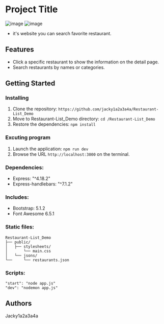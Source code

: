 # Project Title
![image](https://github.com/jacky1a2a3a4a/Restaurant-List_Demo/blob/53cdc60ed8d754f94aa180b7b1181351b07e151d/Restaurant%20List_img%20(1).png)
![image](https://github.com/jacky1a2a3a4a/Restaurant-List_Demo/blob/53cdc60ed8d754f94aa180b7b1181351b07e151d/Restaurant%20List_img%20(2).png)

* it's website you can search favorite restaurant.

## Features
* Click a specific restaurant to show the information on the detail page.
* Search restaurants by names or categories.

## Getting Started
### Installing
1. Clone the repository: `https://github.com/jacky1a2a3a4a/Restaurant-List_Demo`
2. Move to Restaurant-List_Demo directory: `cd /Restaurant-List_Demo`
3. Restore the dependencies: `npm install`

### Excuting program
1. Launch the application: `npm run dev`
2. Browse the URL `http://localhost:3000` on the terminal.

### Dependencies:
* Express: "^4.18.2"
* Express-handlebars: "^7.1.2"

### Includes:
* Bootstrap: 5.1.2
* Font Awesome 6.5.1

### Static files:

```
Restaurant-List_Demo
├── public/
│   ├── stylesheets/
│       └── main.css
│   └── jsons/
└──     └── restaurants.json
```

### Scripts:

```
"start": "node app.js"
"dev": "nodemon app.js"
```
## Authors
Jacky1a2a3a4a

